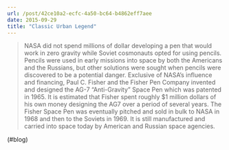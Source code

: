 ```yaml
---
url: /post/42ce10a2-ecfc-4a50-bc64-b4862eff7aee
date: 2015-09-29
title: "Classic Urban Legend"
---
```


> NASA did not spend millions of dollar developing a pen that would work in zero gravity while Soviet cosmonauts opted for using pencils. Pencils were used in early missions into space by both the Americans and the Russians, but other solutions were sought when pencils were discovered to be a potential danger. Exclusive of NASA’s influence and financing, Paul C. Fisher and the Fisher Pen Company invented and designed the AG-7 “Anti-Gravity” Space Pen which was patented in 1965. It is estimated that Fisher spent roughly $1 million dollars of his own money designing the AG7 over a period of several years. The Fisher Space Pen was eventually pitched and sold in bulk to NASA in 1968 and then to the Soviets in 1969. It is still manufactured and carried into space today by American and Russian space agencies. 



(#blog)